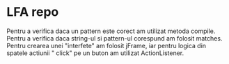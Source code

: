 # LFA repo
Pentru a verifica daca un pattern este corect am utilizat metoda compile.
Pentru a verifica daca string-ul si pattern-ul corespund am folosit matches.
Pentru crearea unei "interfete" am folosit jFrame, iar pentru logica din spatele actiunii " click" pe un buton am utilizat ActionListener.
